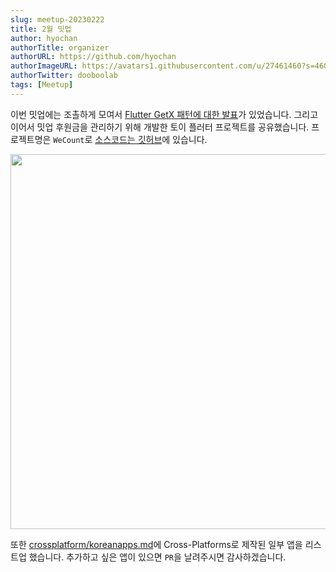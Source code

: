 ```yaml
---
slug: meetup-20230222
title: 2월 밋업
author: hyochan
authorTitle: organizer
authorURL: https://github.com/hyochan
authorImageURL: https://avatars1.githubusercontent.com/u/27461460?s=460&u=b5860875e26d33fd70fd210f4ea74f81cdf9d99b&v=4
authorTwitter: dooboolab
tags: [Meetup]
---
```


이번 밋업에는 조촐하게 모여서 [Flutter GetX 패턴에 대한 발표](https://youtu.be/vD8ldHv5D6Q)가 있었습니다. 그리고 이어서 밋업 후원금을 관리하기 위해 개발한 토이 플러터 프로젝트를 공유했습니다. 프로젝트명은 `WeCount`로 [소스코드는 깃허브](https://github.com/crossplatformkorea/wecount)에 있습니다.

<img src="https://user-images.githubusercontent.com/27461460/222333157-757f2e57-be0b-419b-ab9f-224c62d0bd7a.png" width="600" />

또한 [crossplatform/koreanapps.md](https://github.com/crossplatformkorea/koreanapps.md)에 Cross-Platforms로 제작된 일부 앱을 리스트업 했습니다. 추가하고 싶은 앱이 있으면 `PR`을 날려주시면 감사하겠습니다.
